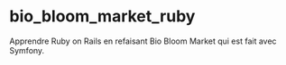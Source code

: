 # bio_bloom_market_ruby
Apprendre Ruby on Rails en refaisant Bio Bloom Market qui est fait avec Symfony.
